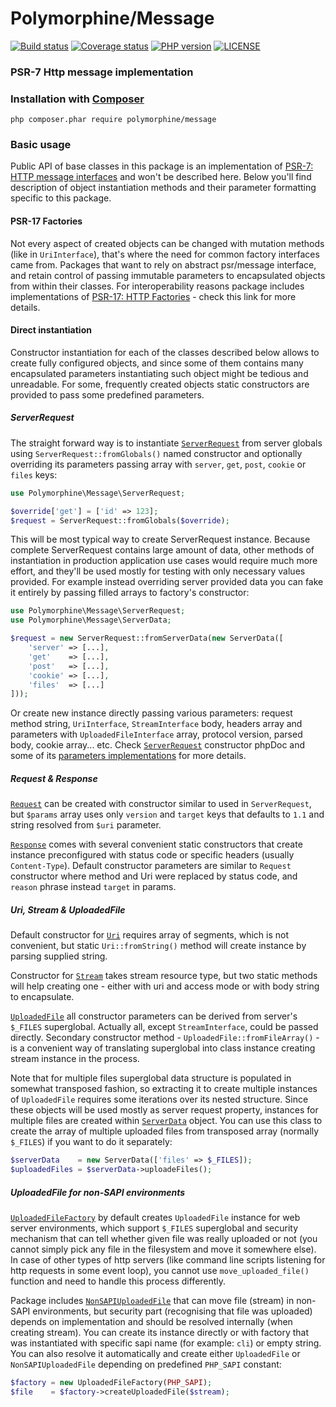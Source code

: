 # Polymorphine/Message
[![Build status](https://travis-ci.org/shudd3r/polymorphine-message.svg?branch=master)](https://travis-ci.org/shudd3r/polymorphine-message)
[![Coverage status](https://coveralls.io/repos/github/shudd3r/polymorphine-message/badge.svg?branch=master)](https://coveralls.io/github/shudd3r/polymorphine-message?branch=master)
[![PHP version](https://img.shields.io/packagist/php-v/polymorphine/message.svg)](https://packagist.org/packages/polymorphine/message)
[![LICENSE](https://img.shields.io/github/license/shudd3r/polymorphine-message.svg?color=blue)](LICENSE)
### PSR-7 Http message implementation

### Installation with [Composer](https://getcomposer.org/)
    php composer.phar require polymorphine/message

### Basic usage

Public API of base classes in this package is an implementation of [PSR-7: HTTP message interfaces](https://www.php-fig.org/psr/psr-7/)
and won't be described here. Below you'll find description of object instantiation methods and
their parameter formatting specific to this package.

#### PSR-17 Factories
Not every aspect of created objects can be changed with mutation methods (like in `UriInterface`),
that's where the need for common factory interfaces came from. Packages that want to rely on abstract
psr/message interface, and retain control of passing immutable parameters to encapsulated objects from
within their classes. For interoperability reasons package includes implementations of
[PSR-17: HTTP Factories](https://www.php-fig.org/psr/psr-17/) - check this link for more details.

#### Direct instantiation
Constructor instantiation for each of the classes described below allows to create fully configured
objects, and since some of them contains many encapsulated parameters instantiating such object might
be tedious and unreadable. For some, frequently created objects static constructors are provided to
pass some predefined parameters.

##### ServerRequest
The straight forward way is to instantiate [`ServerRequest`](src/ServerRequest.php) from
server globals using `ServerRequest::fromGlobals()` named constructor and optionally overriding
its parameters passing array with `server`, `get`, `post`, `cookie` or `files` keys:

```php
use Polymorphine\Message\ServerRequest;

$override['get'] = ['id' => 123];
$request = ServerRequest::fromGlobals($override);
```

This will be most typical way to create ServerRequest instance. Because complete ServerRequest
contains large amount of data, other methods of instantiation in production application use cases
would require much more effort, and they'll be used mostly for testing with only necessary values
provided. For example instead overriding server provided data you can fake it entirely by passing
filled arrays to factory's constructor:

```php
use Polymorphine\Message\ServerRequest;
use Polymorphine\Message\ServerData;

$request = new ServerRequest::fromServerData(new ServerData([
    'server' => [...],
    'get'    => [...],
    'post'   => [...],
    'cookie' => [...],
    'files'  => [...]
]));
```

Or create new instance directly passing various parameters: request method string, `UriInterface`,
`StreamInterface` body, headers array and parameters with `UploadedFileInterface` array, protocol
version, parsed body, cookie array... etc. Check [`ServerRequest`](src/ServerRequest.php) constructor
phpDoc and some of its [parameters implementations](#uri-stream--uploadedfile) for more details.

##### Request & Response
[`Request`](src/Request.php) can be created with constructor similar to used in `ServerRequest`,
but `$params` array uses only `version` and `target` keys that defaults to `1.1` and string resolved
from `$uri` parameter.

[`Response`](src/Response.php) comes with several convenient static constructors that create instance
preconfigured with status code or specific headers (usually `Content-Type`). Default constructor
parameters are similar to `Request` constructor where method and Uri were replaced by status code,
and `reason` phrase instead `target` in params.

##### Uri, Stream & UploadedFile
Default constructor for [`Uri`](src/Uri.php) requires array of segments, which is not convenient, but
static `Uri::fromString()` method will create instance by parsing supplied string. 

Constructor for [`Stream`](src/Stream.php) takes stream resource type, but two static methods will
help creating one - either with uri and access mode or with body string to encapsulate.

[`UploadedFile`](src/UploadedFile.php) all constructor parameters can be derived from server's `$_FILES`
superglobal. Actually all, except `StreamInterface`, could be passed directly. Secondary constructor
method - `UploadedFile::fromFileArray()` - is a convenient way of translating superglobal into class
instance creating stream instance in the process.

Note that for multiple files superglobal data structure is populated in somewhat transposed fashion,
so extracting it to create multiple instances of `UploadedFile` requires some iterations over its
nested structure. Since these objects will be used mostly as server request property, instances for
multiple files are created within [`ServerData`](src/ServerData.php) object. You can use this class
to create the array of multiple uploaded files from transposed array (normally `$_FILES`) if you
want to do it separately:

```php
$serverData    = new ServerData(['files' => $_FILES]);
$uploadedFiles = $serverData->uploadeFiles();
```

##### UploadedFile for non-SAPI environments
[`UploadedFileFactory`](src/Factory/UploadedFileFactory.php) by default creates `UploadedFile` instance
for web server environments, which support `$_FILES` superglobal and security mechanism that can tell
whether given file was really uploaded or not (you cannot simply pick any file in the filesystem and
move it somewhere else). In case of other types of http servers (like command line scripts listening
for http requests in some event loop), you cannot use `move_uploaded_file()` function and need to
handle this process differently.

Package includes [`NonSAPIUploadedFile`](src/NonSAPIUploadedFile.php) that can move file (stream) in
non-SAPI environments, but security part (recognising that file was uploaded) depends on implementation
and should be resolved internally (when creating stream).
You can create its instance directly or with factory that was instantiated with specific sapi name
(for example: `cli`) or empty string. You can also resolve it automatically and create either
`UploadedFile` or `NonSAPIUploadedFile` depending on predefined `PHP_SAPI` constant:

```php
$factory = new UploadedFileFactory(PHP_SAPI);
$file    = $factory->createUploadedFile($stream);
```
